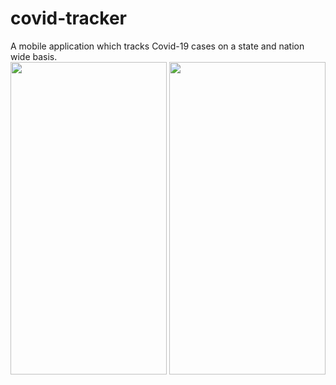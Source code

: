 # covid-tracker
A mobile application which tracks Covid-19 cases on a state and nation wide basis.
<br>
<img src="https://i.ibb.co/GM67bn6/6-5-1.png" width=250 height= 500 />
<img src="https://i.ibb.co/vZrg15y/6-5-2.png" width=250 height= 500 />
